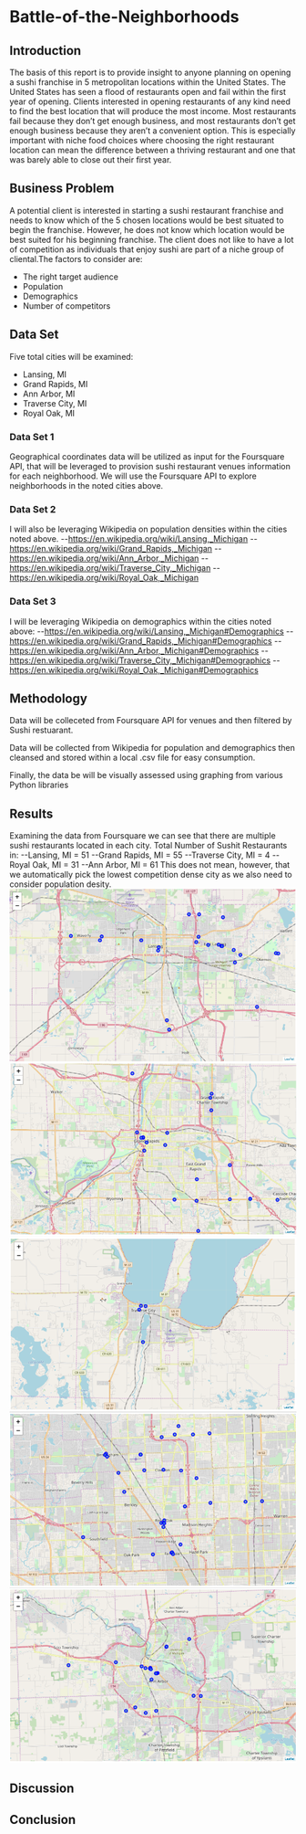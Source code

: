 # Battle-of-the-Neighborhoods
## Introduction
The basis of this report is to provide insight to anyone planning on opening a sushi franchise in 5 metropolitan locations within the United States. The United States has seen a flood of restaurants open and fail within the first year of opening. Clients interested in opening restaurants of any kind need to find the best location that will produce the most income. Most restaurants fail because they don’t get enough business, and most restaurants don’t get enough business because they aren’t a convenient option. This is especially important with niche food choices where choosing the right restaurant location can mean the difference between a thriving restaurant and one that was barely able to close out their first year.
## Business Problem
A potential client is interested in starting a sushi restaurant franchise and needs to know which of the 5 chosen locations would be best situated to begin the franchise. However, he does not know which location would be best suited for his beginning franchise. The client does not like to have a lot of competition as individuals that enjoy sushi are part of a niche group of cliental.The factors to consider are:
- The right target audience
- Population
- Demographics
- Number of competitors
## Data Set
Five total cities will be examined:
-	Lansing, MI
-	Grand Rapids, MI
-	Ann Arbor, MI
-	Traverse City, MI
-	Royal Oak, MI
### Data Set 1
Geographical coordinates data will be utilized as input for the Foursquare API, that will be leveraged to provision sushi restaurant venues information for each neighborhood. We will use the Foursquare API to explore neighborhoods in the noted cities above.
### Data Set 2
I will also be leveraging Wikipedia on population densities within the cities noted above. 
--https://en.wikipedia.org/wiki/Lansing,_Michigan 
--https://en.wikipedia.org/wiki/Grand_Rapids,_Michigan 
--https://en.wikipedia.org/wiki/Ann_Arbor,_Michigan 
--https://en.wikipedia.org/wiki/Traverse_City,_Michigan 
--https://en.wikipedia.org/wiki/Royal_Oak,_Michigan
### Data Set 3
I will be leveraging Wikipedia on demographics within the cities noted above: 
--https://en.wikipedia.org/wiki/Lansing,_Michigan#Demographics 
--https://en.wikipedia.org/wiki/Grand_Rapids,_Michigan#Demographics 
--https://en.wikipedia.org/wiki/Ann_Arbor,_Michigan#Demographics 
--https://en.wikipedia.org/wiki/Traverse_City,_Michigan#Demographics 
--https://en.wikipedia.org/wiki/Royal_Oak,_Michigan#Demographics
## Methodology
Data will be colleceted from Foursquare API for venues and then filtered by Sushi restuarant.

Data will be collected from Wikipedia for population and demographics then cleansed and stored within a local .csv file for easy consumption.

Finally, the data be will be visually assessed using graphing from various Python libraries
## Results
Examining the data from Foursquare we can see that there are multiple sushi restaurants located in each city. Total Number of Sushit Restaurants in: 
--Lansing, MI =  51
--Grand Rapids, MI =  55
--Traverse City, MI =  4
--Royal Oak, MI =  31
--Ann Arbor, MI =  61
This does not mean, however, that we automatically pick the lowest competition dense city as we also need to consider population desity.
![Lansing, MI](https://github.com/twmcintire/Battle-of-the-Neighborhoods/blob/master/Lansing.PNG)
![Grand Rapids, MI](https://github.com/twmcintire/Battle-of-the-Neighborhoods/blob/master/Grand%20Rapids.PNG)
![Traverse City, MI](https://github.com/twmcintire/Battle-of-the-Neighborhoods/blob/master/Traverse%20City.PNG)
![Royal Oak, MI](https://github.com/twmcintire/Battle-of-the-Neighborhoods/blob/master/Royal%20Oak.PNG)
![Ann Arbor, MI](https://github.com/twmcintire/Battle-of-the-Neighborhoods/blob/master/Ann%20Arbor.PNG)
## Discussion
## Conclusion
